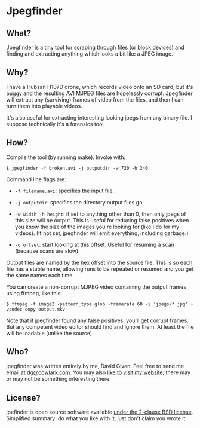 Jpegfinder
==========

What?
-----

Jpegfinder is a tiny tool for scraping through files (or block devices) and
finding and extracting anything which looks a bit like a JPEG image.

Why?
----

I have a Hubsan H107D drone, which records video onto an SD card; but it's
buggy and the resulting AVI MJPEG files are hopelessly corrupt. Jpegfinder
will extract any (surviving) frames of video from the files, and then I can
turn them into playable videos.

It's also useful for extracting interesting looking jpegs from any binary
file. I suppose technically it's a forensics tool.

How?
----

Compile the tool (by running make). Invoke with:

```
$ jpegfinder -f broken.avi -j outputdir -w 720 -h 240
```

Command line flags are:

  * <code>-f filename.avi</code>: specifies the input file.

  * <code>-j outputdir</code>: specifies the directory output files go.

  * <code>-w width -h height</code>: if set to anything other than 0, then only
    jpegs of this size will be output. This is useful for reducing false
    positives when you know the size of the images you're looking for (like I
    do for my videos). (If not set, jpegfinder will emit everything, including
    garbage.)

  * <code>-o offset</code>: start looking at this offset. Useful for resuming
    a scan (because scans are slow).

Output files are named by the hex offset into the source file. This is so each
file has a stable name, allowing runs to be repeated or resumed and you get
the same names each time.

You can create a non-corrupt MJPEG video containing the output frames using
ffmpeg, like this:

```
$ ffmpeg -f image2 -pattern_type glob -framerate 60 -i 'jpegs/*.jpg' -vcodec copy output.mkv
```

Note that if jpegfinder found any false positives, you'll get corrupt frames.
But any competent video editor should find and ignore them. At least the file
will be loadable (unlike the source).

Who?
----

jpegfinder was written entirely by me, David Given. Feel free to send me
email at [dg@cowlark.com](mailto:dg@cowlark.com). You may also [like to visit
my website](http://cowlark.com); there may or may not be something
interesting there.

License?
--------

jpefinder is open source software available [under the 2-clause BSD
license](https://github.com/davidgiven/jpegfinder/blob/master/LICENSE).
Simplified summary: do what you like with it, just don't claim you wrote it.
